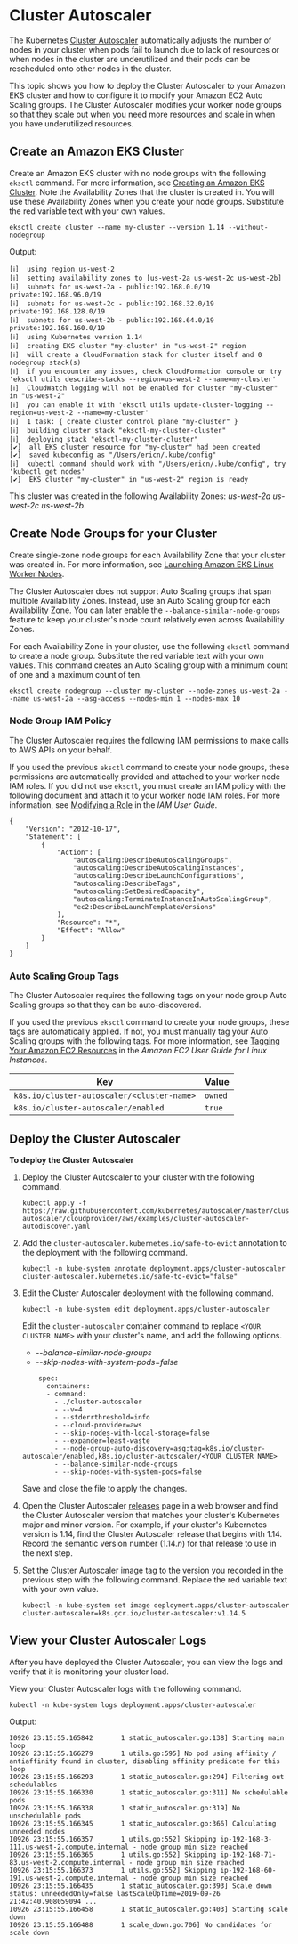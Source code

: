 # Cluster Autoscaler<a name="cluster-autoscaler"></a>

The Kubernetes [Cluster Autoscaler](https://github.com/kubernetes/autoscaler/tree/master/cluster-autoscaler) automatically adjusts the number of nodes in your cluster when pods fail to launch due to lack of resources or when nodes in the cluster are underutilized and their pods can be rescheduled onto other nodes in the cluster\.

This topic shows you how to deploy the Cluster Autoscaler to your Amazon EKS cluster and how to configure it to modify your Amazon EC2 Auto Scaling groups\. The Cluster Autoscaler modifies your worker node groups so that they scale out when you need more resources and scale in when you have underutilized resources\.

## Create an Amazon EKS Cluster<a name="ca-create-cluster"></a>

Create an Amazon EKS cluster with no node groups with the following `eksctl` command\. For more information, see [Creating an Amazon EKS Cluster](create-cluster.md)\. Note the Availability Zones that the cluster is created in\. You will use these Availability Zones when you create your node groups\. Substitute the red variable text with your own values\.

```
eksctl create cluster --name my-cluster --version 1.14 --without-nodegroup
```

Output:

```
[ℹ]  using region us-west-2
[ℹ]  setting availability zones to [us-west-2a us-west-2c us-west-2b]
[ℹ]  subnets for us-west-2a - public:192.168.0.0/19 private:192.168.96.0/19
[ℹ]  subnets for us-west-2c - public:192.168.32.0/19 private:192.168.128.0/19
[ℹ]  subnets for us-west-2b - public:192.168.64.0/19 private:192.168.160.0/19
[ℹ]  using Kubernetes version 1.14
[ℹ]  creating EKS cluster "my-cluster" in "us-west-2" region
[ℹ]  will create a CloudFormation stack for cluster itself and 0 nodegroup stack(s)
[ℹ]  if you encounter any issues, check CloudFormation console or try 'eksctl utils describe-stacks --region=us-west-2 --name=my-cluster'
[ℹ]  CloudWatch logging will not be enabled for cluster "my-cluster" in "us-west-2"
[ℹ]  you can enable it with 'eksctl utils update-cluster-logging --region=us-west-2 --name=my-cluster'
[ℹ]  1 task: { create cluster control plane "my-cluster" }
[ℹ]  building cluster stack "eksctl-my-cluster-cluster"
[ℹ]  deploying stack "eksctl-my-cluster-cluster"
[✔]  all EKS cluster resource for "my-cluster" had been created
[✔]  saved kubeconfig as "/Users/ericn/.kube/config"
[ℹ]  kubectl command should work with "/Users/ericn/.kube/config", try 'kubectl get nodes'
[✔]  EKS cluster "my-cluster" in "us-west-2" region is ready
```

This cluster was created in the following Availability Zones: *us\-west\-2a us\-west\-2c us\-west\-2b*\.

## Create Node Groups for your Cluster<a name="ca-create-ngs"></a>

Create single\-zone node groups for each Availability Zone that your cluster was created in\. For more information, see [Launching Amazon EKS Linux Worker Nodes](launch-workers.md)\.

The Cluster Autoscaler does not support Auto Scaling groups that span multiple Availability Zones\. Instead, use an Auto Scaling group for each Availability Zone\. You can later enable the `--balance-similar-node-groups` feature to keep your cluster's node count relatively even across Availability Zones\.

For each Availability Zone in your cluster, use the following `eksctl` command to create a node group\. Substitute the red variable text with your own values\. This command creates an Auto Scaling group with a minimum count of one and a maximum count of ten\.

```
eksctl create nodegroup --cluster my-cluster --node-zones us-west-2a --name us-west-2a --asg-access --nodes-min 1 --nodes-max 10
```

### Node Group IAM Policy<a name="ca-ng-iam-policy"></a>

The Cluster Autoscaler requires the following IAM permissions to make calls to AWS APIs on your behalf\.

If you used the previous `eksctl` command to create your node groups, these permissions are automatically provided and attached to your worker node IAM roles\. If you did not use `eksctl`, you must create an IAM policy with the following document and attach it to your worker node IAM roles\. For more information, see [Modifying a Role](https://docs.aws.amazon.com/IAM/latest/UserGuide/id_roles_manage_modify.html) in the *IAM User Guide*\.

```
{
    "Version": "2012-10-17",
    "Statement": [
        {
            "Action": [
                "autoscaling:DescribeAutoScalingGroups",
                "autoscaling:DescribeAutoScalingInstances",
                "autoscaling:DescribeLaunchConfigurations",
                "autoscaling:DescribeTags",
                "autoscaling:SetDesiredCapacity",
                "autoscaling:TerminateInstanceInAutoScalingGroup",
                "ec2:DescribeLaunchTemplateVersions"
            ],
            "Resource": "*",
            "Effect": "Allow"
        }
    ]
}
```

### Auto Scaling Group Tags<a name="ca-ng-asg-tags"></a>

The Cluster Autoscaler requires the following tags on your node group Auto Scaling groups so that they can be auto\-discovered\.

If you used the previous `eksctl` command to create your node groups, these tags are automatically applied\. If not, you must manually tag your Auto Scaling groups with the following tags\. For more information, see [Tagging Your Amazon EC2 Resources](https://docs.aws.amazon.com/AWSEC2/latest/UserGuide/Using_Tags.html) in the *Amazon EC2 User Guide for Linux Instances*\.


| Key | Value | 
| --- | --- | 
|  `k8s.io/cluster-autoscaler/<cluster-name>`  |  `owned`  | 
|  `k8s.io/cluster-autoscaler/enabled`  |  `true`  | 

## Deploy the Cluster Autoscaler<a name="ca-deploy"></a>

**To deploy the Cluster Autoscaler**

1. Deploy the Cluster Autoscaler to your cluster with the following command\.

   ```
   kubectl apply -f https://raw.githubusercontent.com/kubernetes/autoscaler/master/cluster-autoscaler/cloudprovider/aws/examples/cluster-autoscaler-autodiscover.yaml
   ```

1. Add the `cluster-autoscaler.kubernetes.io/safe-to-evict` annotation to the deployment with the following command\.

   ```
   kubectl -n kube-system annotate deployment.apps/cluster-autoscaler cluster-autoscaler.kubernetes.io/safe-to-evict="false"
   ```

1. Edit the Cluster Autoscaler deployment with the following command\.

   ```
   kubectl -n kube-system edit deployment.apps/cluster-autoscaler
   ```

   Edit the `cluster-autoscaler` container command to replace `<YOUR CLUSTER NAME>` with your cluster's name, and add the following options\.
   + *\-\-balance\-similar\-node\-groups*
   + *\-\-skip\-nodes\-with\-system\-pods=false*

   ```
       spec:
         containers:
         - command:
           - ./cluster-autoscaler
           - --v=4
           - --stderrthreshold=info
           - --cloud-provider=aws
           - --skip-nodes-with-local-storage=false
           - --expander=least-waste
           - --node-group-auto-discovery=asg:tag=k8s.io/cluster-autoscaler/enabled,k8s.io/cluster-autoscaler/<YOUR CLUSTER NAME>
           - --balance-similar-node-groups
           - --skip-nodes-with-system-pods=false
   ```

   Save and close the file to apply the changes\.

1. Open the Cluster Autoscaler [releases](https://github.com/kubernetes/autoscaler/releases) page in a web browser and find the Cluster Autoscaler version that matches your cluster's Kubernetes major and minor version\. For example, if your cluster's Kubernetes version is 1\.14, find the Cluster Autoscaler release that begins with 1\.14\. Record the semantic version number \(1\.14\.*n*\) for that release to use in the next step\.

1. Set the Cluster Autoscaler image tag to the version you recorded in the previous step with the following command\. Replace the red variable text with your own value\.

   ```
   kubectl -n kube-system set image deployment.apps/cluster-autoscaler cluster-autoscaler=k8s.gcr.io/cluster-autoscaler:v1.14.5
   ```

## View your Cluster Autoscaler Logs<a name="ca-view-logs"></a>

After you have deployed the Cluster Autoscaler, you can view the logs and verify that it is monitoring your cluster load\.

View your Cluster Autoscaler logs with the following command\.

```
kubectl -n kube-system logs deployment.apps/cluster-autoscaler
```

Output:

```
I0926 23:15:55.165842       1 static_autoscaler.go:138] Starting main loop
I0926 23:15:55.166279       1 utils.go:595] No pod using affinity / antiaffinity found in cluster, disabling affinity predicate for this loop
I0926 23:15:55.166293       1 static_autoscaler.go:294] Filtering out schedulables
I0926 23:15:55.166330       1 static_autoscaler.go:311] No schedulable pods
I0926 23:15:55.166338       1 static_autoscaler.go:319] No unschedulable pods
I0926 23:15:55.166345       1 static_autoscaler.go:366] Calculating unneeded nodes
I0926 23:15:55.166357       1 utils.go:552] Skipping ip-192-168-3-111.us-west-2.compute.internal - node group min size reached
I0926 23:15:55.166365       1 utils.go:552] Skipping ip-192-168-71-83.us-west-2.compute.internal - node group min size reached
I0926 23:15:55.166373       1 utils.go:552] Skipping ip-192-168-60-191.us-west-2.compute.internal - node group min size reached
I0926 23:15:55.166435       1 static_autoscaler.go:393] Scale down status: unneededOnly=false lastScaleUpTime=2019-09-26 21:42:40.908059094 ...
I0926 23:15:55.166458       1 static_autoscaler.go:403] Starting scale down
I0926 23:15:55.166488       1 scale_down.go:706] No candidates for scale down
```